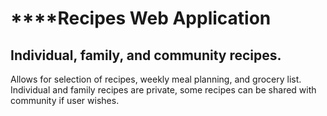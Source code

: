 # ****Recipes Web Application
## Individual, family, and community recipes.
Allows for selection of recipes, weekly meal planning, and grocery list.
Individual and family recipes are private, some recipes can be shared with community if user wishes.